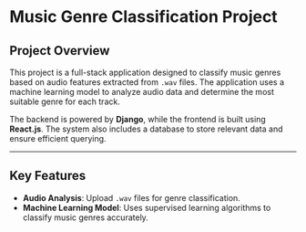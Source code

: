 # Music Genre Classification Project

## **Project Overview**
This project is a full-stack application designed to classify music genres based on audio features extracted from `.wav` files. The application uses a machine learning model to analyze audio data and determine the most suitable genre for each track. 

The backend is powered by **Django**, while the frontend is built using **React.js**. The system also includes a database to store relevant data and ensure efficient querying.

---

## **Key Features**
- **Audio Analysis**: Upload `.wav` files for genre classification.
- **Machine Learning Model**: Uses supervised learning algorithms to classify music genres accurately.
  
